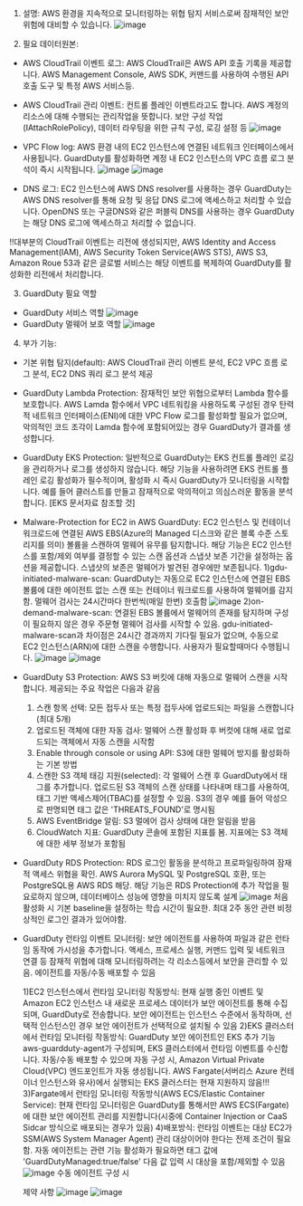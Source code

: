 1. 설명:
AWS 환경을 지속적으로 모니터링하는 위협 탐지 서비스로써 잠재적인 보안 위험에 대비할 수 있습니다. 
![image](https://github.com/jaehwanjoa/jae_aws/assets/90813478/fbe8f468-d429-4fec-a222-2f2a9bfe4d8d)

2. 필요 데이터원본:
- AWS CloudTrail 이벤트 로그: AWS CloudTrail은 AWS API 호출 기록을 제공합니다. AWS Management Console, AWS SDK, 커맨드를 사용하여 수행된 API 호출 도구 및 특정 AWS 서비스등.
- AWS CloudTrail 관리 이벤트: 컨트롤 플레인 이벤트라고도 합니다. AWS 계정의 리소스에 대해 수행되는 관리작업을 뜻합니다. 보안 구성 작업(IAttachRolePolicy), 데이터 라우팅을 위한 규칙 구성, 로깅 설정 등
![image](https://github.com/jaehwanjoa/jae_aws/assets/90813478/a2f2e7ed-7c1a-486a-bc4d-0b6865f5f813)

- VPC Flow log: AWS 환경 내의 EC2 인스턴스에 연결된 네트워크 인터페이스에서 사용됩니다. GuardDuty를 활성화하면 계정 내 EC2 인스턴스의 VPC 흐름 로그 분석이 즉시 시작됩니다.
![image](https://github.com/jaehwanjoa/jae_aws/assets/90813478/4c5f4dc7-8c06-4872-a13c-9aaf1331919d)
![image](https://github.com/jaehwanjoa/jae_aws/assets/90813478/610b9cba-86f2-4116-8c8a-e52145af98fd)

- DNS 로그: EC2 인스턴스에 AWS DNS resolver를 사용하는 경우 GuardDuty는 AWS DNS resolver를 통해 요청 및 응답 DNS 로그에 액세스하고 처리할 수 있습니다.
OpenDNS 또는 구글DNS와 같은 퍼블릭 DNS를 사용하는 경우 GuardDuty는 해당 DNS 로그에 액세스하고 처리할 수 없습니다.

!!대부분의 CloudTrail 이벤트는 리전에 생성되지만, AWS Identity and Access Management(IAM), AWS Security Token Service(AWS STS), AWS S3, Amazon Roue 53과 같은 글로벌 서비스는
해당 이벤트를 복제하여 GuardDuty를 활성화한 리전에서 처리합니다. 


3. GuardDuty 필요 역할
- GuardDuty 서비스 역할
![image](https://github.com/jaehwanjoa/jae_aws/assets/90813478/d5b646f2-4650-4955-a6a8-00a9107980b8)
- GuardDuty 멀웨어 보호 역할
![image](https://github.com/jaehwanjoa/jae_aws/assets/90813478/7f088a42-ad8c-405c-96e3-5c7e89ab49a1)

4. 부가 기능:
- 기본 위협 탐지(default): AWS CloudTrail 관리 이벤트 분석, EC2 VPC 흐름 로그 분석, EC2 DNS 쿼리 로그 분석 제공
  
- GuardDuty Lambda Protection: 잠재적인 보안 위협으로부터 Lambda 함수를 보호합니다. AWS Lamda 함수에서 VPC 네트워킹을 사용하도록 구성된 경우 탄력적 네트워크 인터페이스(ENI)에 대한 VPC Flow 로그를 활성화할 필요가 없으며, 악의적인 코드 조각이 Lamda 함수에 포함되어있는 경우 GuardDuty가 결과를 생성합니다.

- GuardDuty EKS Protection: 일반적으로 GuardDuty는 EKS 컨트롤 플레인 로깅을 관리하거나 로그를 생성하지 않습니다. 해당 기능을 사용하려면 EKS 컨트롤 플레인 로깅 활성화가 필수적이며, 활성화 시 즉시 GuardDuty가 모니터링을 시작합니다. 예를 들어 클러스트를 만들고 잠재적으로 악의적이고 의심스러운 활동을 분석합니다. [EKS 문서자료 참조할 것]

- Malware-Protection for EC2 in AWS GuardDuty: EC2 인스턴스 및 컨테이너 워크로드에 연결된 AWS EBS(Azure의 Managed 디스크와 같은 블록 수준 스토리지를 의미) 볼륨을 스캔하여 멀웨어 유무를 탐지합니다. 해당 기능은 EC2 인스턴스를 포함/제외 여부를 결정할 수 있는 스캔 옵션과 스냅샷 보존 기간을 설정하는 옵션을 제공합니다. 스냅샷의 보존은 멀웨어가 발견된 경우에만 보존됩니다.
 1)gdu-initiated-malware-scan: GuardDuty는 자동으로 EC2 인스턴스에 연결된 EBS 볼륨에 대한 에이전트 없는 스캔 또는 컨테이너 워크로드를 사용하여 멀웨어를 감지함. 멀웨어 검사는 24시간마다 한번씩(매일 한번) 호출함
  ![image](https://github.com/jaehwanjoa/jae_aws/assets/90813478/db446f6d-6643-4f61-922d-74a7d33adf4e)
 2)on-demand-malware-scan: 연결된 EBS 볼륨에서 멀웨어의 존재를 탐지하며 구성이 필요하지 않은 경우 주문형 멀웨어 검사를 시작할 수 있음. gdu-initiated-malware-scan과 차이점은 24시간 경과까지 기다릴 필요가 없으며, 수동으로 EC2 인스턴스(ARN)에 대한 스캔을 수행합니다. 사용자가 필요할때마다 수행됩니다.
![image](https://github.com/jaehwanjoa/jae_aws/assets/90813478/bd0c7d5f-7ecc-43dc-9592-267e300fcb9a)
![image](https://github.com/jaehwanjoa/jae_aws/assets/90813478/31263d67-c122-4e93-9cc8-c5375629ebf2)

- GuardDuty S3 Protection: AWS S3 버킷에 대해 자동으로 멀웨어 스캔을 시작합니다. 제공되는 주요 작업은 다음과 같음
  1) 스캔 항목 선택: 모든 접두사 또는 특정 접두사에 업로드되는 파일을 스캔합니다(최대 5개)
  2) 업로드된 객체에 대한 자동 검사: 멀웨어 스캔 활성화 후 버컷에 대해 새로 업로드되는 객체에서 자동 스캔을 시작함
  3) Enable through console or using API: S3에 대한 멀웨어 방지를 활성화하는 기본 방법
  4) 스캔한 S3 객체 태깅 지원(selected): 각 멀웨어 스캔 후 GuardDuty에서 태그를 추가합니다. 업로드된 S3 객체의 스캔 상태를 나타내며 태그를 사용하여, 태그 기반 액세스제어(TBAC)를 설정할 수 있음. S3의 경우 예를 들어 악성으로 판명되면 태그 값은 'THREATS_FOUND'로 명시됨
  5) AWS EventBridge 알림: S3 멀에어 검사 상태에 대한 알림을 받음
  6) CloudWatch 지표: GuardDuty 콘솔에 포함된 지표를 봄. 지표에는 S3 객체에 대한 세부 정보가 포함됨 

- GuardDuty RDS Protection: RDS 로그인 활동을 분석하고 프로파일링하여 잠재적 액세스 위협을 확인. AWS Aurora MySQL 및 PostgreSQL 호환, 또는 PostgreSQL용 AWS RDS 해당. 해당 기능은 RDS Protection에 추가 작업을 필요로하지 않으며, 데이터베이스 성능에 영향을 미치지 않도록 설계
![image](https://github.com/jaehwanjoa/jae_aws/assets/90813478/c9220ce2-c79e-43aa-9f70-f01c9ee00bab)
처음 활성화 시 기본 baseline을 설정하는 학습 시간이 필요한. 최대 2주 동안 관련 비정상적인 로그인 결과가 있어야함.

- GuardDuty 런타임 이벤트 모니터링: 보안 에이전트를 사용하여 파일과 같은 런타임 동작에 가시성을 추가합니다. 액세스, 프로세스 실행, 커맨드 입력 및 네트워크 연결 등 잠재적 위협에 대해 모니터링하려는 각 리소스등에서 보안을 관리할 수 있음. 에이전트를 자동/수동 배포할 수 있음

  1)EC2 인스턴스에서 런타임 모니터링 작동방식: 현재 실행 중인 이벤트 및 Amazon EC2 인스턴스 내 새로운 프로세스 데이터가 보안 에이전트를 통해 수집되며, GuardDuty로 전송합니다. 보안 에이전트는 인스턴스 수준에서 동작하며, 선택적 인스턴스인 경우 보안 에이전트가 선택적으로 설치될 수 있음
  2)EKS 클러스터에서 런타임 모니터링 작동방식: GuardDuty 보안 에이전트인 EKS 추가 기능 aws-guardduty-agent가 구성되며, EKS 클러스터에서 런타임 이벤트를 수신합니다. 자동/수동 배포할 수 있으며 자동 구성 시, Amazon Virtual Private Cloud(VPC) 엔드포인트가 자동 생성됩니다. AWS Fargate(서버리스 Azure 컨테이너 인스턴스와 유사)에서 실행되는 EKS 클러스터는 현재 지원하지 않음!!!
  3)Fargate에서 런타임 모니터링 작동방식(AWS ECS/Elastic Container Service): 현재 런타임 모니터링은 GuardDuty를 통해서만 AWS ECS(Fargate)에 대한 보안 에이전트 관리를 지원합니다(시중에 Container Injection or CaaS Sidcar 방식으로 배포되는 경우가 있음)
  4)배포방식: 런타임 이벤트는 대상 EC2가 SSM(AWS System Manager Agent) 관리 대상이어야 한다는 전제 조건이 필요함. 자동 에이전트는 관련 기능 활성화가 필요하면 태그 값에 'GuardDutyManaged:true/false' 다음 값 입력 시 대상을 포함/제외할 수 있음
  ![image](https://github.com/user-attachments/assets/b512358e-de1f-4190-8915-4b74382e886b)
  수동 에이전트 구성 시
  
  제약 사항
  ![image](https://github.com/user-attachments/assets/890ce692-ca61-4fe3-a184-8b4ea0e8b6d4)
  ![image](https://github.com/user-attachments/assets/a6caedf4-b5d3-4387-8a16-ebc156a8146e)


